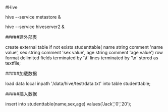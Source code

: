 #Hive

hive --service metastore &

hive --service hiveserver2 &

#####建外部表

create external table if not exists studenttable(
name string comment 'name value',
sex string comment 'sex value',
age string comment 'age value')
row format delimited
fields terminated by '\t'
lines terminated by '\n'
stored as textfile;

#####加载数据

load data local inpath '/data/hive/test/data.txt' into table studenttable;

#####插入数据

insert into studenttable(name,sex,age) values('Jack','0','20');
